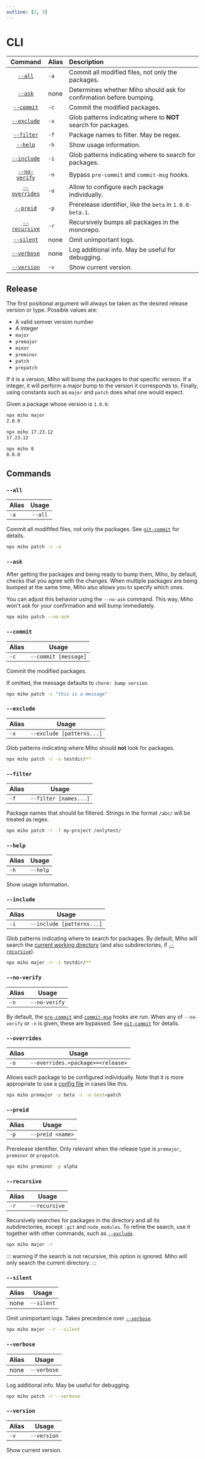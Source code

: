 ```yaml
---
outline: [2, 3]
---
```


# CLI

|           Command           | Alias | Description                                                         |
| :-------------------------: | :---- | :------------------------------------------------------------------ |
|       [`--all`](#all)       | `-a`  | Commit all modified files, not only the packages.                   |
|       [`--ask`](#ask)       | none  | Determines whether Miho should ask for confirmation before bumping. |
|    [`--commit`](#commit)    | `-c`  | Commit the modified packages.                                       |
|   [`--exclude`](#exclude)   | `-x`  | Glob patterns indicating where to **NOT** search for packages.      |
|    [`--filter`](#filter)    | `-f`  | Package names to filter. May be regex.                              |
|      [`--help`](#help)      | `-h`  | Show usage information.                                             |
|   [`--include`](#include)   | `-i`  | Glob patterns indicating where to search for packages.              |
| [`--no-verify`](#no-verify) | `-n`  | Bypass `pre-commit` and `commit-msg` hooks.                         |
| [`--overrides`](#overrides) | `-o`  | Allow to configure each package individually.                       |
|     [`--preid`](#preid)     | `-p`  | Prerelease identifier, like the `beta` in `1.0.0-beta.1`.           |
| [`--recursive`](#recursive) | `-r`  | Recursively bumps all packages in the monorepo.                     |
|    [`--silent`](#silent)    | none  | Omit unimportant logs.                                              |
|   [`--verbose`](#verbose)   | none  | Log additional info. May be useful for debugging.                   |
|   [`--version`](#version)   | `-v`  | Show current version.                                               |

## Release

The first positional argument will always be taken as the desired release version or type. Possible values are:

- A valid semver version number
- A integer
- `major`
- `premajor`
- `minor`
- `preminor`
- `patch`
- `prepatch`

If it is a version, Miho will bump the packages to that specific version. If a integer, it will perform a major bump to the version it corresponds to. Finally, using constants such as `major` and `patch` does what one would expect.

Given a package whose version is `1.0.0`:

```bash
npx miho major
2.0.0
```

```bash
npx miho 17.23.12
17.23.12
```

```bash
npx miho 8
8.0.0
```

## Commands

### `--all`

| Alias |  Usage  |
| :---- | :-----: |
| `-a`  | `--all` |

Commit all modififed files, not only the packages. See [`git-commit`](https://git-scm.com/docs/git-commit#Documentation/git-commit.txt--a) for details.

```bash
npx miho patch -c -a
```

### `--ask`

After getting the packages and being ready to bump them, Miho, by default, checks that you agree with the changes. When multiple packages are being bumped at the same time, Miho also allows you to specify which ones.

You can adjust this behavior using the `--no-ask` command. This way, Miho won't ask for your confirmation and will bump immediately.

```bash
npx miho patch --no-ask
```

### `--commit`

| Alias |        Usage         |
| :---- | :------------------: |
| `-c`  | `--commit [message]` |

Commit the modified packages.

If omitted, the message defaults to `chore: bump version`.

```bash
npx miho patch -c "this is a message"
```

### `--exclude`

| Alias |           Usage           |
| :---- | :-----------------------: |
| `-x`  | `--exclude [patterns...]` |

Glob patterns indicating where Miho should **not** look for packages.

```bash
npx miho patch -r -x testdir/**
```

### `--filter`

| Alias |         Usage         |
| :---- | :-------------------: |
| `-f`  | `--filter [names...]` |

Package names that should be filtered. Strings in the format `/abc/` will be treated as regex.

```bash
npx miho patch -r -f my-project /onlytest/
```

### `--help`

| Alias |  Usage   |
| :---- | :------: |
| `-h`  | `--help` |

Show usage information.

### `--include`

| Alias |           Usage           |
| :---- | :-----------------------: |
| `-i`  | `--include [patterns...]` |

Glob patterns indicating where to search for packages. By default, Miho will search the [current working directory](https://nodejs.org/dist/latest/docs/api/process.html#processcwd) (and also subdirectories, if [`--recursive`](#recursive)).

```bash
npx miho major -r -i testdir/**
```

### `--no-verify`

| Alias |     Usage     |
| :---- | :-----------: |
| `-n`  | `--no-verify` |

By default, the [`pre-commit`](https://git-scm.com/docs/githooks#_pre_commit) and [`commit-msg`](https://git-scm.com/docs/githooks#_commit_msg) hooks are run. When any of `--no-verify` or `-n` is given, these are bypassed. See [`git-commit`](https://git-scm.com/docs/git-commit#Documentation/git-commit.txt--n) for details.

### `--overrides`

| Alias |               Usage               |
| :---- | :-------------------------------: |
| `-o`  | `--overrides.<package>=<release>` |

Allows each package to be configured individually. Note that it is more appropriate to use a [config file](../index.md#config-file) in cases like this.

```bash
npx miho premajor -p beta -r -o.test=patch
```

### `--preid`

| Alias |      Usage       |
| :---- | :--------------: |
| `-p`  | `--preid <name>` |

Prerelease identifier. Only relevant when the release type is `premajor`, `preminor` or `prepatch`.

```bash
npx miho preminor -p alpha
```

### `--recursive`

| Alias |     Usage     |
| :---- | :-----------: |
| `-r`  | `--recursive` |

Recursively searches for packages in the directory and all its subdirectories, except `.git` and `node_modules`. To refine the search, use it together with other commands, such as [`--exclude`](#exclude).

```bash
npx miho major -r
```

::: warning
If the search is not recursive, this option is ignored. Miho will only search the current directory.
:::

### `--silent`

| Alias |   Usage    |
| :---- | :--------: |
| none  | `--silent` |

Omit unimportant logs. Takes precedence over [`--verbose`](#verbose).

```bash
npx miho major --r --silent
```

### `--verbose`

| Alias |    Usage    |
| :---- | :---------: |
| none  | `--verbose` |

Log additional info. May be useful for debugging.

```bash
npx miho patch -r --verbose
```

### `--version`

| Alias |    Usage    |
| :---- | :---------: |
| `-v`  | `--version` |

Show current version.
